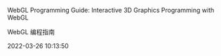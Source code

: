 WebGL Programming Guide: Interactive 3D Graphics Programming with WebGL

WebGL 编程指南

2022-03-26 10:13:50

